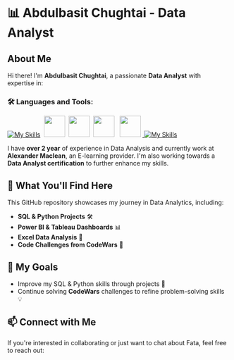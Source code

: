 # 📊 Abdulbasit Chughtai - Data Analyst

## About Me
Hi there! I'm **Abdulbasit Chughtai**, a passionate **Data Analyst** with expertise in:

### 🛠️ Languages and Tools:
[![My Skills](https://skillicons.dev/icons?i=python,mysql,postgres,vscode,pycharm)](https://skillicons.dev) 
<img src="https://github.com/user-attachments/assets/fde272d4-adeb-427b-94b9-580800d9c6fc" width="48" height="48" hspace="4">
<img src="https://github.com/user-attachments/assets/a9ae2693-3df7-4145-9715-5156cd0c878f" width="48" height="48">
<img src="https://github.com/user-attachments/assets/daeae478-fda3-4ede-b122-ee08e4ff0b6e" width="48" height="48" hspace="4">
<a href="https://www.linkedin.com/in/abdulbasit-chughtai/" target="_blank">
  <img src="https://github.com/user-attachments/assets/7d6fcfae-b04f-4b2a-a6b9-4b6ec1d6b26f" width="48" height="48" hspace="4">
</a>
    [![My Skills](https://skillicons.dev/icons?i=notion,github)](https://skillicons.dev) 


I have **over 2 year** of experience in Data Analysis and currently work at **Alexander Maclean**, an E-learning provider. I'm also working towards a **Data Analyst certification** to further enhance my skills. 

## 🚀 What You'll Find Here
This GitHub repository showcases my journey in Data Analytics, including:

- **SQL & Python Projects** 🛠️
- **Power BI & Tableau Dashboards** 📊
- **Excel Data Analysis** 📑
- **Code Challenges from CodeWars** 🎯

## 🎯 My Goals
- Improve my SQL & Python skills through projects 🚀
- Continue solving **CodeWars** challenges to refine problem-solving skills 💡

## 📫 Connect with Me
If you're interested in collaborating or just want to chat about Fata, feel free to reach out:

